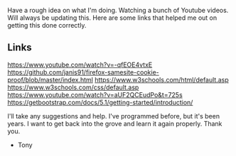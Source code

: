 Have a rough idea on what I'm doing. Watching a bunch of Youtube videos. Will always be updating this. Here are some links that helped me out on getting this done correctly.

Links
-------
https://www.youtube.com/watch?v=-qfEOE4vtxE
https://github.com/janis91/firefox-samesite-cookie-proof/blob/master/index.html
https://www.w3schools.com/html/default.asp
https://www.w3schools.com/css/default.asp
https://www.youtube.com/watch?v=aUF2QCEudPo&t=725s
https://getbootstrap.com/docs/5.1/getting-started/introduction/

I'll take any suggestions and help. I've programmed before, but it's been years. I want to get back into the grove and learn it again properly. Thank you.

- Tony
